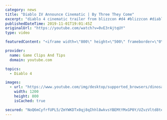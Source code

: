 ```yaml
---
category: news
title: "Diablo IV Announce Cinematic | By Three They Come"
excerpt: "diablo 4 cinematic trailer from blizzcon #d4 #blizzcon #diablo."
publishedDateTime: 2019-11-01T19:01:45Z
originalUrl: "https://youtube.com/watch?v=0vE3rAjtqUY"
type: video

featuredContent: "<iframe width=\"800\" height=\"500\" frameborder=\"0\" src=\"https://www.youtube.com/embed/0vE3rAjtqUY\" allow=\"accelerometer; autoplay; encrypted-media; gyroscope; picture-in-picture\" allowfullscreen></iframe>"

provider:
  name: Game Clips And Tips
  domain: youtube.com

topics:
  - Diablo 4

images:
  - url: "https://www.youtube.com/img/desktop/supported_browsers/dinosaur.png"
    width: 1200
    height: 800
    isCached: true

secured: "NoQ6mCyfrfUPL5/ZmYWKDTx0qj8qIhhl8wkvsYBEMtYMxGP0Y/UZvzVltd8ter4h2Z0tGOYAcIx74fnyf9skGOGRl7v7uWuppWBOn+R5iYGYwmyqULGRuPQgoqTMqdWnbc5r1jU0QzpoD8zKwUk9S/9yNIebZkFD23scB7FaABlKMS1wxU/uT53RyXP7/X+P2XpChfWCBd3ggkSyKl0/D2hzI0oyDZVV3JDkscB71+l6mEmwKmMwJm7vfBZnJHoIBVGCBXprrshxDCdc3gNDJtbwe2C6AI2p+F6d7kYcu2FmEeiXqiIuP6GMLOzICubIr4Q2TEwGDMzIWiZCDpOOKrs0XKLie4NjRshlE1UnrrSCWj+tvuQQBfAIw8BuzjUVGRxbA7HIk4AvegLs5KZXfQ==;1nqUW9kgS5MXqwfU+Yx2aA=="
---
```


